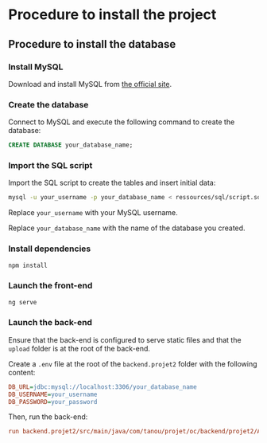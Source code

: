 # Procedure to install the project

## Procedure to install the database

### Install MySQL

Download and install MySQL from [the official site](https://dev.mysql.com/downloads/).

### Create the database

Connect to MySQL and execute the following command to create the database:

```sql
CREATE DATABASE your_database_name;
```

### Import the SQL script

Import the SQL script to create the tables and insert initial data:

```bash
mysql -u your_username -p your_database_name < ressources/sql/script.sql
```

Replace `your_username` with your MySQL username.

Replace `your_database_name` with the name of the database you created.



### Install dependencies

```bash
npm install
```

### Launch the front-end

```bash
ng serve
```

### Launch the back-end

Ensure that the back-end is configured to serve static files and that the `upload` folder is at the root of the back-end.

Create a `.env` file at the root of the `backend.projet2` folder with the following content:

```ini
DB_URL=jdbc:mysql://localhost:3306/your_database_name
DB_USERNAME=your_username
DB_PASSWORD=your_password
```

Then, run the back-end:

```ini
run backend.projet2/src/main/java/com/tanou/projet/oc/backend/projet2/Application.java
```
